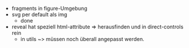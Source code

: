 
- fragments in figure-Umgebung
- svg per default als img
  - done
- reveal hat speziell html-attribute => herausfinden und in direct-controls rein
  - in utils ~> müssen noch überall angepasst werden.
